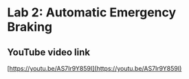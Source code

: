 # Lab 2: Automatic Emergency Braking

## YouTube video link
[https://youtu.be/AS7Ir9Y859I](https://youtu.be/AS7Ir9Y859I)
